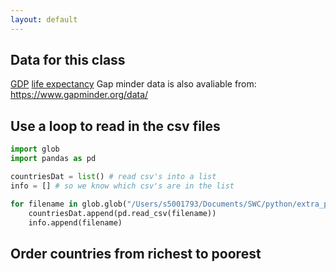 ```yaml
---
layout: default
---
```

## Data for this class

<a href="./files/gdp.csv" target="_blank">GDP</a>
<a href="./files/life_expectancy_years.csv" target="_blank">life expectancy</a>
Gap minder data is also avaliable from: https://www.gapminder.org/data/

## Use a loop to read in the csv files

```python
import glob
import pandas as pd

countriesDat = list() # read csv's into a list
info = [] # so we know which csv's are in the list

for filename in glob.glob("/Users/s5001793/Documents/SWC/python/extra_practice/assets/files/*csv"):
    countriesDat.append(pd.read_csv(filename))
    info.append(filename)
```

## Order countries from richest to poorest
